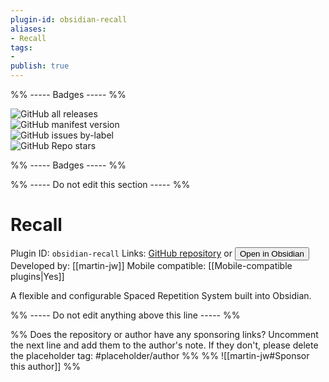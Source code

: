 ```yaml
---
plugin-id: obsidian-recall
aliases:
- Recall
tags: 
- 
publish: true
---
```


%% ----- Badges ----- %%

![GitHub all releases](https://img.shields.io/github/downloads/martin-jw/obsidian-recall/total?color=573E7A&logo=github&style=for-the-badge)   
![GitHub manifest version](https://img.shields.io/github/manifest-json/v/martin-jw/obsidian-recall?color=573E7A&logo=github&style=for-the-badge)   
![GitHub issues by-label](https://img.shields.io/github/issues/martin-jw/obsidian-recall/help%20wanted?color=573E7A&logo=github&style=for-the-badge)   
![GitHub Repo stars](https://img.shields.io/github/stars/martin-jw/obsidian-recall?color=573E7A&logo=github&style=for-the-badge)

%% ----- Badges ----- %%

%% ----- Do not edit this section ----- %%

# Recall

Plugin ID: `obsidian-recall`
Links: [GitHub repository](https://github.com/martin-jw/obsidian-recall) or [<button id=HH>Open in Obsidian</button>](obsidian://goto-plugin?id=obsidian-recall)
Developed by: [[martin-jw]]
Mobile compatible: [[Mobile-compatible plugins|Yes]]

A flexible and configurable Spaced Repetition System built into Obsidian.

%% ----- Do not edit anything above this line ----- %% 

%% Does the repository or author have any sponsoring links? Uncomment the next line and add them to the author's note. If they don't, please delete the placeholder tag: #placeholder/author %%
%% ![[martin-jw#Sponsor this author]] %%
